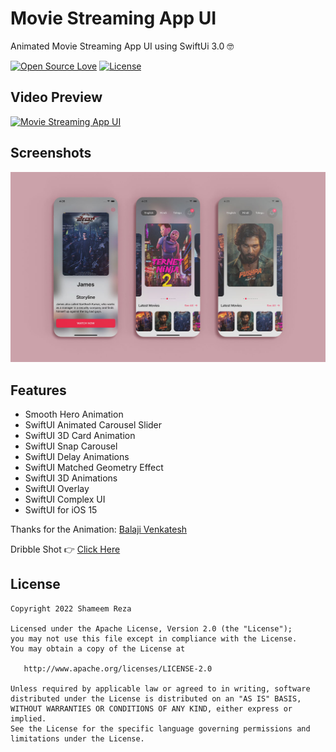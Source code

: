 # Movie Streaming App UI

Animated Movie Streaming App UI using SwiftUi 3.0 🤓

[![Open Source Love](https://badges.frapsoft.com/os/v1/open-source.svg?v=102)](https://opensource.org/licenses/Apache-2.0)
[![License](https://img.shields.io/badge/license-Apache%202.0-blue.svg)](https://github.com/shameemreza/moviestreamingui/blob/main/LICENSE)


## Video Preview

[![Movie Streaming App UI](https://img.youtube.com/vi/YpqZo92yCcg/0.jpg)](https://youtu.be/YpqZo92yCcg "Movie Streaming App UI")


## Screenshots

<img src="row/preview.jpg">


## Features

* Smooth Hero Animation
* SwiftUI Animated Carousel Slider
* SwiftUI 3D Card Animation
* SwiftUI Snap Carousel
* SwiftUI Delay Animations
* SwiftUI Matched Geometry Effect
* SwiftUI 3D Animations
* SwiftUI Overlay
* SwiftUI Complex UI
* SwiftUI for iOS 15


Thanks for the Animation: [Balaji Venkatesh](https://kavsoft.dev)

Dribble Shot 👉 [Click Here](https://dribbble.com/shots/17879744-Movie-Streaming-App-UI)

## License

```
Copyright 2022 Shameem Reza

Licensed under the Apache License, Version 2.0 (the "License");
you may not use this file except in compliance with the License.
You may obtain a copy of the License at

   http://www.apache.org/licenses/LICENSE-2.0

Unless required by applicable law or agreed to in writing, software
distributed under the License is distributed on an "AS IS" BASIS,
WITHOUT WARRANTIES OR CONDITIONS OF ANY KIND, either express or implied.
See the License for the specific language governing permissions and
limitations under the License.
```

